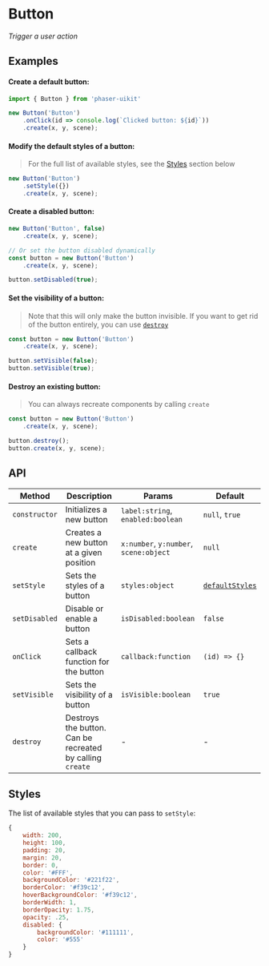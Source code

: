 # Button

*Trigger a user action*

## Examples

#### Create a default button:

```javascript
import { Button } from 'phaser-uikit'

new Button('Button')
    .onClick(id => console.log(`Clicked button: ${id}`))
    .create(x, y, scene);
```

#### Modify the default styles of a button:
> For the full list of available styles, see the [Styles](#styles) section below

```javascript
new Button('Button')
    .setStyle({})
    .create(x, y, scene);
```

#### Create a disabled button:

```javascript
new Button('Button', false)
    .create(x, y, scene);

// Or set the button disabled dynamically
const button = new Button('Button')
    .create(x, y, scene);

button.setDisabled(true);
```

#### Set the visibility of a button:
> Note that this will only make the button invisible. If you want to get rid of the button entirely, you can use [`destroy`](#destroy-an-existing-button)

```javascript
const button = new Button('Button')
    .create(x, y, scene);

button.setVisible(false);
button.setVisible(true);
```

#### Destroy an existing button:
> You can always recreate components by calling `create`

```javascript
const button = new Button('Button')
    .create(x, y, scene);

button.destroy();
button.create(x, y, scene);
```

## API

| Method | Description | Params | Default | 
| ------ | ----------- | ------ | ------- |
| `constructor` | Initializes a new button | `label:string`, `enabled:boolean` | `null`, `true` |
| `create` | Creates a new button at a given position | `x:number`, `y:number`, `scene:object` | `null` | 
| `setStyle` | Sets the styles of a button | `styles:object` | [`defaultStyles`](#styles) |
| `setDisabled` | Disable or enable a button | `isDisabled:boolean` | `false` |
| `onClick` | Sets a callback function for the button | `callback:function` | `(id) => {}` |
| `setVisible` | Sets the visibility of a button | `isVisible:boolean` | `true` |
| `destroy` | Destroys the button. Can be recreated by calling `create` | - | - |

## Styles

The list of available styles that you can pass to `setStyle`:

```javascript
{
    width: 200,
    height: 100,
    padding: 20,
    margin: 20,
    border: 0,
    color: '#FFF',
    backgroundColor: '#221f22',
    borderColor: '#f39c12',
    hoverBackgroundColor: '#f39c12',
    borderWidth: 1,
    borderOpacity: 1.75,
    opacity: .25,
    disabled: {
        backgroundColor: '#111111',
        color: '#555'
    }
}
```

